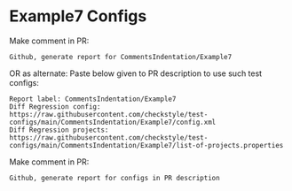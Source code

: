 # Example7 Configs
Make comment in PR:
```
Github, generate report for CommentsIndentation/Example7
```
OR as alternate:
Paste below given to PR description to use such test configs:
```
Report label: CommentsIndentation/Example7
Diff Regression config: https://raw.githubusercontent.com/checkstyle/test-configs/main/CommentsIndentation/Example7/config.xml
Diff Regression projects: https://raw.githubusercontent.com/checkstyle/test-configs/main/CommentsIndentation/Example7/list-of-projects.properties
```
Make comment in PR:
```
Github, generate report for configs in PR description
```
